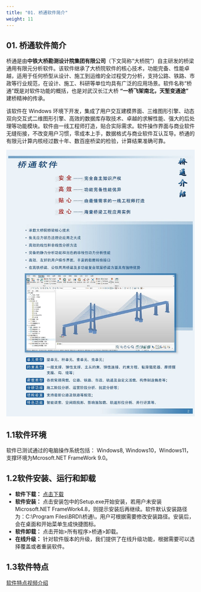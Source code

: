 ```yaml
---
title: "01. 桥通软件简介"
weight: 11
---
```


## 01. 桥通软件简介

桥通是由**中铁大桥勘测设计院集团有限公司**（下文简称“大桥院”）自主研发的桥梁通用有限元分析软件。该软件继承了大桥院软件的核心技术，功能完备、性能卓越，适用于任何桥型从设计、施工到运维的全过程受力分析，支持公路、铁路、市政等行业规范，在设计、施工、科研等单位均具有广泛的应用场景。软件名称“桥通”既是对软件功能的概括，也是对武汉长江大桥 **“一桥飞架南北，天堑变通途”** 建桥精神的传承。

该软件在 Windows 环境下开发，集成了用户交互建模界面、三维图形引擎、动态双向交互式二维图形引擎、高效的数据库存取技术、卓越的求解性能、强大的后处理等功能模块。软件由一线工程师打造，贴合实际需求。软件操作界面与商业软件无缝衔接，不改变用户习惯，零成本上手，数据格式与商业软件互认互导。桥通的有限元计算内核经过数十年、数百座桥梁的检验，计算结果准确可靠。

![](image/image_intro.png)

## 1.1软件环境

软件已测试通过的电脑操作系统包括： Windows8, Windows10，Windows11，支撑环境为Mcrosoft.NET FrameWork 9.0。

## 1.2软件安装、运行和卸载

- **软件下载：** [点击下载](https://www.brdi.com.cn/list/91.html "https://www.brdi.com.cn/list/91.html")
- **软件安装：** 点击安装包中的Setup.exe开始安装，若用户未安装Microsoft.NET FrameWork4.8，则提示安装后再继续。软件默认安装路径为：C:\\Program Files\\BRDI\\桥通\\，用户可根据需要修改安装路径。安装后，会在桌面和开始菜单生成快捷图标。
- **软件卸载：** 点击开始>所有程序>桥通>卸载。
- **在线升级：** 针对软件版本的升级，我们提供了在线升级功能，根据需要可以选择覆盖或者重装软件。

## 1.3软件特点

[软件特点视频介绍](https://www.bilibili.com/video/BV1ap4y1T7Zz/?share_source=copy_web&vd_source=c556459924185cc3d2902367720ea181)


